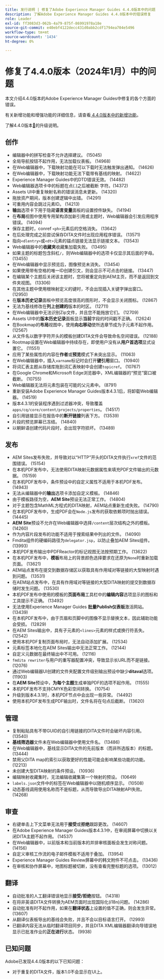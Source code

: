 ```yaml
---
title: 发行说明 | 修复了Adobe Experience Manager Guides 4.4.0版本中的问题
description: 了解Adobe Experience Manager Guides 4.4.0版本中的错误修复
role: Leader
exl-id: ff3083d3-062b-4a79-875f-86991978a18e
source-git-commit: e40ebf4122decc431d0abb2cdf1794ea704e5496
workflow-type: tm+mt
source-wordcount: '1434'
ht-degree: 0%

---
```


# 修复了4.4.0版本（2024年1月）中的问题


本文介绍4.4.0版本的Adobe Experience Manager Guides中修复的各个方面的错误。

有关新增功能和增强功能的详细信息，请查看[ 4.4.0版本中的新增功能](./whats-new-4-4.md)。

了解4.4.0版本[&#128279;](../release-info/upgrade-instructions-4-4.md)的升级说明。


## 创作

- 编辑器中的拼写检查不允许选择建议。 (15045)
- 全局导航按钮不起作用，无法加载仪表板。 (14968)
- 在Web编辑器中，下载映射功能在可以下载时无法触发弹出通知。 (14626)
- 在Web编辑器中，下载映射功能无法下载带有基线的映射。 (14622)
- Experience Manager Guides中的DTD错误无效。 (14482)
- Web编辑器选项卡中的标题在点(.)之后被截断 字符。(14372)
- Assets UI中重复映射名称的错误消息未更新。 (14320)
- 拖放资产期间，版本创建逻辑中出错。 (14291)
- 可重用内容会跳过元素ID。 (14213)
- **输出**&#x200B;选项卡下用于隐藏&#x200B;**语言变量**&#x200B;面板的设置控件缺失。 (14194)
- 在&#x200B;**布局**&#x200B;视图中使用专用架构添加新引用或主题时，Web编辑器会引发应用程序错误。 (14094)
- 保存主题时，conref `<ph>`元素后的空格消失。 (13642)
- 在后处理完成之前尝试保存DITA文件时出现应用程序错误。 (13571)
- 指向`<dlentry>`或`<dt>`元素的锚点链接无法显示链接文本。 (13543)
- Web编辑器中的&#x200B;**收藏夹**&#x200B;收藏集加载失败。 (13495)
- 如果主题的标题包含斜杠`/`，则Web编辑器中的选项卡仅显示其后面的字母。 (13455)
- 在Web编辑器中显示预览后，图像预览未消失。 (13454)
- 如果使用带有空格的唯一ID创建引文，则会显示不可点击的链接。 (13447)
- 在编辑某个主题后关闭该主题时，您将被重定向到AEM主页，而不是返回到文件夹视图。 (13306)
- 在其他主题中使用根映射定义的键时，不会出现插入关键字弹出窗口。 (12950)
- 在&#x200B;**版本历史记录**&#x200B;面板中预览高度很高的图形时，不会显示关闭图标。 (12867)
- 无法为基线修改在&#x200B;**列上创建的**&#x200B;版本的时区。 (12711)
- 在Web编辑器中无法识别Zip文件，并且您不能拖放它们。 (12709)
- Assets UI中的&#x200B;**版本历史记录**&#x200B;面板显示&#x200B;**当前**&#x200B;字段的时间戳不正确。 (12624)
- 在Bookmap的&#x200B;**布局**&#x200B;视图中，使用&#x200B;**向右移动**&#x200B;使所选章节成为子元素不起作用。 (12567)
- 从文件名以数字字符开头的模板创建DITA文件会导致命名空间错误。 (12188)
- Rootmap设置在Web编辑器中持续存在，即使用户没有从&#x200B;**用户首选项**&#x200B;显式设置它。 (11551)
- 应用了某些属性的内容在&#x200B;**作者**&#x200B;或&#x200B;**预览**&#x200B;模式下未突出显示。 (11063)
- 在Web编辑器中，插入`varname`标记时会打开&#x200B;**键引用**&#x200B;窗口。 (10940)
- 将词汇表主题从存储库拖到词汇表映射中会创建`topicref`。 (10767)
- 在Google Chrome和Microsoft Edge浏览器中，XML编辑器的“预览”窗口被截断。 (10755)
- Web编辑器无法将元素包装在可能的父元素中。 (8791)
- 重新安装Adobe Experience Manager Guides版本4.3.1后，将卸载Web编辑器。 (14519)
- 版本4.3.1的安装程序遇到过滤器冲突，导致覆盖`apps/cq/core/content/projects/properties`。 (14517)
- 自引用链接显示在报告中的&#x200B;**断开链接**&#x200B;列表下方。 (13539)
- 片段的预览屏幕已冻结。 (14840)
- 以朝鲜语创建代码片段时，会出现字符损坏。 (13489)

## 发布

- AEM Sites发布失败，并导致对以“HTTP”开头的DITA文件执行`xref`文件的范围错误。 (15154)
- 在本机PDF发布中，无法使用DITA映射元数据属性来填充PDF文件输出的元数据。 (15159)
- 在本机PDF发布中，条件预设中的自定义属性不适用于本机PDF发布。 (14943)
- 无法从编辑器中的&#x200B;**输出**&#x200B;选项卡添加自定义模板。 (14846)
- 由于模板路径为空，**AEM Site**&#x200B;预设无法正常工作。 (14804)
- 对于主题包含MathML方程式的DITA映射，AEM站点重新生成失败。 (14790)
- 在本机PDF发布中，生成PDF会在`Node.js`发布的获取依赖项时抛出错误。 (14445)
- **AEM Site**&#x200B;预设不允许在Web编辑器中选择`/content`层次结构之外的模板。 (14260)
- 作为内容片段发布的功能不适用于搜索结果中列出的文件。 (14090)
- Fmdita组件的硬编码路径为`delegator.jsp`，以防止叠加AEM Sites组件。 (13993)
- 本机PDF发布输出中PDFReactor的标记视图无法按预期工作。 (13622)
- 在本机PDF发布中，**模板**&#x200B;布局上的背景颜色选择要求在还原为`None`时重新加载页面。 (13621)
- AEM站点发布在提交到数据存储区以获取具有作用域对等链接的大型映射时遇到问题。 (13531)
- 在AEM站点发布中，在具有作用域对等链接的大型DITA映射的提交到数据存储时发生问题。 (13530)
- 本机PDF发布中使用的模板的&#x200B;**页面布局**&#x200B;工具栏中的&#x200B;**编辑内容**&#x200B;选项显示的图标和工具提示不正确。 (13492)
- 无法使用Experience Manager Guides **批量Publish仪表板**&#x200B;激活网站。 (13439)
- 在本机PDF发布中，由于页眉和页脚中的图像不显示替换文本，因此辅助功能会受损。 (12829)
- 在AEM Sites输出中，具有子元素的`<lines>`元素的样式或换行符丢失。(12542)
- 使用本机PDF复制页面布局时，无法自动添加扩展。 (12534)
- 元素标签本地化在AEM Sites输出中无法正常工作。 (12144)
- 自定义元数据在最终输出中不可用。 (12116)
- `fmdita rewriter`与用户的重写器配置冲突，导致显示长URL而不是链接。 (12076)
- 通过Web编辑器UI创建的文件夹配置文件级别输出预设中缺少&#x200B;**ditaval**&#x200B;选项。 (11903)
- 在&#x200B;**AEM Site**&#x200B;预设中，**为每个主题**&#x200B;生成单独PDF的选项不起作用。 (11555)
- 本机PDF发布不支持CMYK色彩空间转换。 (10754)
- 升级到版本4.3.1时，本机PDF节点中会出现一些异常。 (14492)
- 使用本机PDF发布生成PDF输出时，文件名将在句点后截断。 (13620)


## 管理

- 复制粘贴具有不带GUID的自引用链接的DITA文件时会破坏内容引用。 (13540)
- **基线筛选器**&#x200B;文件未在Web编辑器中使用文件名。 (13486)
- 在Web编辑器中，基线显示DITA文件的先前版本（而非所选版本）的标题。 (13444)
- 禁用父DITA map的索引以获取更好的性能可能会影响某些功能的功能。(12213)
- 未创建大型DITA映射的条件预设。 (10936)
- 编辑映射收藏集时，无法编辑收藏集第一个映射的预设。 (10649)
- `labels.json`文件中的标签在Web编辑器中以随机顺序显示。 (10508)
- 动态基线调用使用名称而不是标题，从而导致导出DITA映射API失败。 (14268)

## 审查

- 右键单击上下文菜单无法用于&#x200B;**接受**&#x200B;或&#x200B;**拒绝**&#x200B;跟踪更改。 (14607)
- 在Adobe Experience Manager Guides版本4.3.1中，在审阅屏幕中切换以关闭DITA主题不起作用。 (14537)
- 在Web编辑器中，以前版本和当前版本的并排审核面板会发生对称问题。 (14156)
- 自定义审核工作流的电子邮件模板不适用于叠加。 (13954)
- Experience Manager Guides Review屏幕中的韩文附件不可点击。 (13436)
- 在审核和协作屏幕中，地图标题被切断，没有查看完整标题的选项。 (13012)

## 翻译

- 自动批准的人工翻译错误地显示&#x200B;**接受/拒绝**&#x200B;按钮。 (14318)
- 在将非英语DITA文件转换为AEM页面时出现国际化(i18n)问题。 (14286)
- 自动批准有时不起作用，如果在&#x200B;**翻译状态**&#x200B;上设置的值不正确，则会发生异常。 (13607)
- 从翻译仪表板导出的基线会失败，并且不会以目标语言打开。 (12993)
- 已翻译内容无法从临时翻译项目同步，并且DITA XML编辑器翻译向导错误地显示已批准作业的&#x200B;**正在进行**&#x200B;状态。 (9938)

## 已知问题

Adobe已发现4.4.0版本的以下已知问题：

- 对于重复的DITA文件，版本1.0不会显示在UI上。
